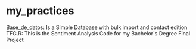 # my_practices  

Base_de_datos: Is a Simple Database with bulk import and contact edition
TFG.R: This is the Sentiment Analysis Code for my Bachelor´s Degree Final Project
